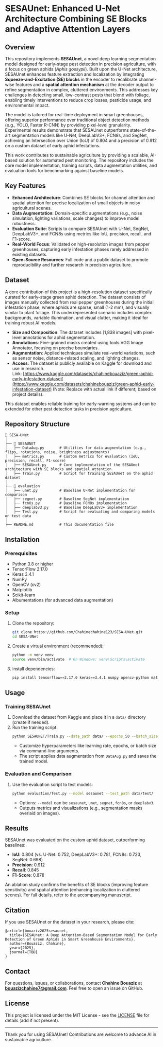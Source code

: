 # SESAUnet: Enhanced U-Net Architecture Combining SE Blocks and Adaptive Attention Layers

## Overview
This repository implements **SESAUnet**, a novel deep learning segmentation model designed for early-stage pest detection in precision agriculture, with a focus on green aphids (*Aphis gossypii*). Built upon the U-Net architecture, SESAUnet enhances feature extraction and localization by integrating **Squeeze-and-Excitation (SE) blocks** in the encoder to recalibrate channel-wise features and a **spatial attention mechanism** at the decoder output to refine segmentation in complex, cluttered environments. This addresses key challenges in detecting small, low-contrast pests that blend with foliage, enabling timely interventions to reduce crop losses, pesticide usage, and environmental impact.

The model is tailored for real-time deployment in smart greenhouses, offering superior performance over traditional object detection methods (e.g., YOLO, Faster R-CNN) by providing pixel-level granularity. Experimental results demonstrate that SESAUnet outperforms state-of-the-art segmentation models like U-Net, DeepLabV3+, FCN8s, and SegNet, achieving an Intersection over Union (IoU) of 0.804 and a precision of 0.912 on a custom dataset of early aphid infestations.

This work contributes to sustainable agriculture by providing a scalable, AI-based solution for automated pest monitoring. The repository includes the core model implementation, training scripts, data augmentation utilities, and evaluation tools for benchmarking against baseline models.

## Key Features
- **Enhanced Architecture**: Combines SE blocks for channel attention and spatial attention for precise localization of small objects in noisy agricultural scenes.
- **Data Augmentation**: Domain-specific augmentations (e.g., noise simulation, lighting variations, scale changes) to improve model robustness.
- **Evaluation Suite**: Scripts to compare SESAUnet with U-Net, SegNet, DeepLabV3+, and FCN8s using metrics like IoU, precision, recall, and F1-score.
- **Real-World Focus**: Validated on high-resolution images from pepper greenhouses, capturing early infestation phases rarely addressed in existing datasets.
- **Open-Source Resources**: Full code and a public dataset to promote reproducibility and further research in precision agriculture.

## Dataset
A core contribution of this project is a high-resolution dataset specifically curated for early-stage green aphid detection. The dataset consists of images manually collected from real pepper greenhouses during the initial infestation phase, where aphids are sparse, small (1-2 mm), and visually similar to plant foliage. This underrepresented scenario includes complex backgrounds, variable illumination, and visual clutter, making it ideal for training robust AI models.

- **Size and Composition**: The dataset includes [1,838 images] with pixel-level annotations for aphid segmentation.
- **Annotations**: Fine-grained masks created using tools  VGG Image Annotator, focusing on precise boundaries.
- **Augmentation**: Applied techniques simulate real-world variations, such as sensor noise, distance-related scaling, and lighting changes.
- **Access**: The dataset is publicly available on Kaggle for download and use in research.  
  Link: [https://www.kaggle.com/datasets/chahinebouaziz/green-aphid-early-infestation-dataset](https://www.kaggle.com/datasets/chahinebouaziz/green-aphid-early-infestation-dataset) (Note: Replace with actual link if different; based on project details).

This dataset enables reliable training for early-warning systems and can be extended for other pest detection tasks in precision agriculture.

## Repository Structure
```
📂 SESA-UNet
│
├── 📂 SESAUNET
│   ├── DataAug.py       # Utilities for data augmentation (e.g., flips, rotations, noise, brightness adjustments)
│   ├── metrics.py       # Custom metrics for evaluation (IoU, precision, recall, F1-score)
│   ├── SESAUnet.py      # Core implementation of the SESAUnet architecture with SE blocks and spatial attention
│   ├── Train.py         # Script for training SESAUnet on the aphid dataset
│
├── 📂 evaluation
│   ├── unet.py          # Baseline U-Net implementation for comparison
│   ├── segnet.py        # Baseline SegNet implementation
│   ├── fcn8s.py         # Baseline FCN8s implementation
│   ├── deeplabv3.py     # Baseline DeepLabV3+ implementation
│   ├── Test.py          # Script for evaluating and comparing models on test data
│
├── README.md            # This documentation file
```

## Installation
### Prerequisites
- Python 3.8 or higher
- TensorFlow 2.17.0
- Keras 3.4.1
- NumPy
- OpenCV (cv2)
- Matplotlib
- Scikit-learn
- Albumentations (for advanced data augmentation)

### Setup
1. Clone the repository:
   ```bash
   git clone https://github.com/Chahinechahine123/SESA-UNet.git
   cd SESA-UNet
   ```

2. Create a virtual environment (recommended):
   ```bash
   python -m venv venv
   source venv/bin/activate  # On Windows: venv\Scripts\activate
   ```

3. Install dependencies:
   ```bash
   pip install tensorflow==2.17.0 keras==3.4.1 numpy opencv-python matplotlib scikit-learn albumentations
   ```

## Usage
### Training SESAUnet
1. Download the dataset from Kaggle and place it in a `data/` directory (create if needed).
2. Run the training script:
   ```bash
   python SESAUNET/Train.py --data_path data/ --epochs 50 --batch_size 16
   ```
   - Customize hyperparameters like learning rate, epochs, or batch size via command-line arguments.
   - The script applies data augmentation from `DataAug.py` and saves the trained model.

### Evaluation and Comparison
1. Use the evaluation script to test models:
   ```bash
   python evaluation/Test.py --model sesaunet --test_path data/test/
   ```
   - Options: `--model` can be `sesaunet`, `unet`, `segnet`, `fcn8s`, or `deeplabv3`.
   - Outputs metrics and visualizations (e.g., segmentation masks overlaid on images).


## Results
SESAUnet was evaluated on the custom aphid dataset, outperforming baselines:
- **IoU**: 0.804 (vs. U-Net: 0.752, DeepLabV3+: 0.781, FCN8s: 0.723, SegNet: 0.698)
- **Precision**: 0.912
- **Recall**: 0.845
- **F1-Score**: 0.878

An ablation study confirms the benefits of SE blocks (improving feature sensitivity) and spatial attention (enhancing localization in cluttered scenes). For full details, refer to the accompanying manuscript.

## Citation
If you use SESAUnet or the dataset in your research, please cite:
```
@article{bouaziz2025sesaunet,
  title={SESAUnet: A Deep Attention-Based Segmentation Model for Early Detection of Green Aphids in Smart Greenhouse Environments},
  author={Bouaziz, Chahine},
  year={2025},
  journal={TBD}
}
```

## Contact
For questions, issues, or collaborations, contact **Chahine Bouaziz** at **bouazizchahine7@gmail.com**. Feel free to open an issue on GitHub.

## License
This project is licensed under the MIT License - see the [LICENSE](LICENSE) file for details (add if not present).

---

Thank you for using SESAUnet! Contributions are welcome to advance AI in sustainable agriculture.

